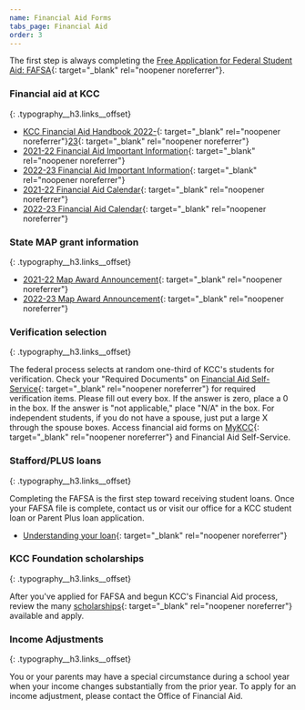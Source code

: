 ```yaml
---
name: Financial Aid Forms
tabs_page: Financial Aid
order: 3
---
```

The first step is always completing the [Free Application for Federal Student Aid: FAFSA](http://www.fafsa.gov/){: target="_blank" rel="noopener noreferrer"}.

### Financial aid at KCC
{: .typography__h3.links__offset}

* [KCC Financial Aid Handbook 2022-](../uploads/pdf/1-up-Financial-Aid-Handbook-2022-23.pdf){: target="_blank" rel="noopener noreferrer"}[23](../uploads/pdf/1-up-Financial-Aid-Handbook-2022-23.pdf){: target="_blank" rel="noopener noreferrer"}
* [2021-22 Financial Aid Important Information](../uploads/pdf/21-22%20Financial%20Aid%20Important%20Information.pdf){: target="_blank" rel="noopener noreferrer"}
* [2022-23 Financial Aid Important Information](../uploads/pdf/22-23-Financial-Aid-Important-Information.pdf){: target="_blank" rel="noopener noreferrer"}
* [2021-22 Financial Aid Calendar](../uploads/pdf/21-22%20Financial%20Aid%20Calendar.pdf){: target="_blank" rel="noopener noreferrer"}
* [2022-23 Financial Aid Calendar](../uploads/pdf/22-23-FA-Calendar.pdf){: target="_blank" rel="noopener noreferrer"}

### State MAP grant information
{: .typography__h3.links__offset}

* [2021-22 Map Award Announcement​](../uploads/pdf/21-22%20MAP%20Award%20Announcement.pdf){: target="_blank" rel="noopener noreferrer"}
* [2022-23 Map Award Announcement​](../uploads/pdf/22-23-MAP-Award-Announcement.pdf){: target="_blank" rel="noopener noreferrer"}

### Verification selection
{: .typography__h3.links__offset}

The federal process selects at random one-third of KCC's students for verification. Check your "Required Documents" on [Financial Aid Self-Service](https://selfservice.kcc.edu/Student/FinancialAid/Home){: target="_blank" rel="noopener noreferrer"} for required verification items. Please fill out every box. If the answer is zero, place a 0 in the box. If the answer is "not applicable," place "N/A" in the box. For independent students, if you do not have a spouse, just put a large X through the spouse boxes. Access financial aid forms on [MyKCC](https://my.kcc.edu/services/financialaid/Pages/default.aspx){: target="_blank" rel="noopener noreferrer"} and Financial Aid Self-Service.

### Stafford/PLUS loans
{: .typography__h3.links__offset}

Completing the FAFSA is the first step toward receiving student loans. Once your FAFSA file is complete, contact us or visit our office for a KCC student loan or Parent Plus loan application.

* [Understanding your loan](../uploads/understanding-federal-direct-staff-Loan.pdf){: target="_blank" rel="noopener noreferrer"}

### KCC Foundation scholarships
{: .typography__h3.links__offset}

After you've applied for FAFSA and begun KCC's Financial Aid process, review the many [scholarships](http://foundation.kcc.edu/scholarships/){: target="_blank" rel="noopener noreferrer"} available and apply.

### Income Adjustments
{: .typography__h3.links__offset}

You or your parents may have a special circumstance during a school year when your income changes substantially from the prior year. To apply for an income adjustment, please contact the Office of Financial Aid.​​​​